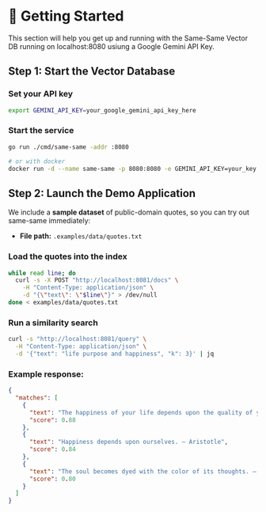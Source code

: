 # 🚀 Getting Started 

This section will help you get up and running with the Same-Same Vector DB running on localhost:8080 usiung a Google Gemini API Key.

## Step 1: Start the Vector Database

### Set your API key
```bash
export GEMINI_API_KEY=your_google_gemini_api_key_here
```

### Start the service
```bash
go run ./cmd/same-same -addr :8080

# or with docker
docker run -d --name same-same -p 8080:8080 -e GEMINI_API_KEY=your_key same-same:latest
```

## Step 2: Launch the Demo Application

We include a **sample dataset** of public-domain quotes, so you can try out same-same immediately:

- **File path:** `.examples/data/quotes.txt` 

### Load the quotes into the index

```bash
while read line; do
  curl -s -X POST "http://localhost:8081/docs" \
    -H "Content-Type: application/json" \
    -d "{\"text\": \"$line\"}" > /dev/null
done < examples/data/quotes.txt
```

### Run a similarity search
```bash
curl -s "http://localhost:8081/query" \
  -H "Content-Type: application/json" \
  -d '{"text": "life purpose and happiness", "k": 3}' | jq
```

### Example response:
```json
{
  "matches": [
    {
      "text": "The happiness of your life depends upon the quality of your thoughts. — Marcus Aurelius",
      "score": 0.88
    },
    {
      "text": "Happiness depends upon ourselves. — Aristotle",
      "score": 0.84
    },
    {
      "text": "The soul becomes dyed with the color of its thoughts. — Marcus Aurelius",
      "score": 0.80
    }
  ]
}
```
